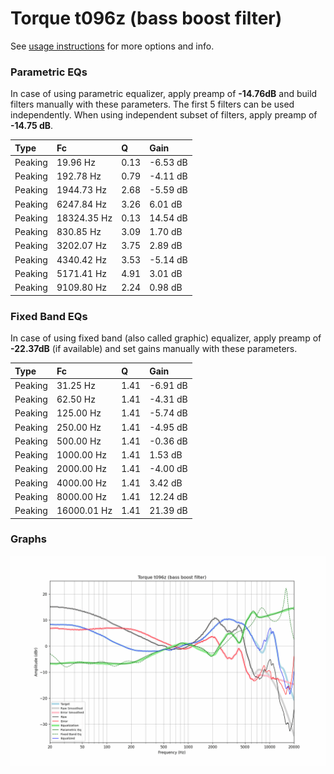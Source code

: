 # Torque t096z (bass boost filter)
See [usage instructions](https://github.com/jaakkopasanen/AutoEq#usage) for more options and info.

### Parametric EQs
In case of using parametric equalizer, apply preamp of **-14.76dB** and build filters manually
with these parameters. The first 5 filters can be used independently.
When using independent subset of filters, apply preamp of **-14.75 dB**.

| Type    | Fc          |    Q | Gain     |
|:--------|:------------|:-----|:---------|
| Peaking | 19.96 Hz    | 0.13 | -6.53 dB |
| Peaking | 192.78 Hz   | 0.79 | -4.11 dB |
| Peaking | 1944.73 Hz  | 2.68 | -5.59 dB |
| Peaking | 6247.84 Hz  | 3.26 | 6.01 dB  |
| Peaking | 18324.35 Hz | 0.13 | 14.54 dB |
| Peaking | 830.85 Hz   | 3.09 | 1.70 dB  |
| Peaking | 3202.07 Hz  | 3.75 | 2.89 dB  |
| Peaking | 4340.42 Hz  | 3.53 | -5.14 dB |
| Peaking | 5171.41 Hz  | 4.91 | 3.01 dB  |
| Peaking | 9109.80 Hz  | 2.24 | 0.98 dB  |

### Fixed Band EQs
In case of using fixed band (also called graphic) equalizer, apply preamp of **-22.37dB**
(if available) and set gains manually with these parameters.

| Type    | Fc          |    Q | Gain     |
|:--------|:------------|:-----|:---------|
| Peaking | 31.25 Hz    | 1.41 | -6.91 dB |
| Peaking | 62.50 Hz    | 1.41 | -4.31 dB |
| Peaking | 125.00 Hz   | 1.41 | -5.74 dB |
| Peaking | 250.00 Hz   | 1.41 | -4.95 dB |
| Peaking | 500.00 Hz   | 1.41 | -0.36 dB |
| Peaking | 1000.00 Hz  | 1.41 | 1.53 dB  |
| Peaking | 2000.00 Hz  | 1.41 | -4.00 dB |
| Peaking | 4000.00 Hz  | 1.41 | 3.42 dB  |
| Peaking | 8000.00 Hz  | 1.41 | 12.24 dB |
| Peaking | 16000.01 Hz | 1.41 | 21.39 dB |

### Graphs
![](./Torque%20t096z%20(bass%20boost%20filter).png)